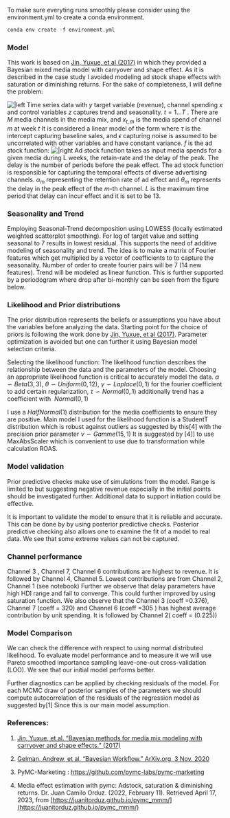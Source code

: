 To make sure everyting runs smoothly please consider using the environment.yml to create a conda environment.

```python
conda env create -f environment.yml
```
### Model

This work is based on [Jin, Yuxue, et al (2017)](https://research.google/pubs/pub46001/) in which they provided a Bayesian mixed media model with carryover and shape effect. As it is described in the case study I avoided modeling ad stock shape effects with saturation or diminishing returns. For the sake of completeness, I will define the problem:

![|left](https://lh3.googleusercontent.com/rV1UvxY5yob9VpoPAKjuuqJzxpGinvIPoWTuRpiehwmX__b35S-sDXzO9h1US8Md4vXJaSTDcjmeJAWcWXzkYEHB0aAzNuSSTdylE-jjzmqtBbVL2qGwmZfYsC3uCy1VHF8Pw3aWNZhiLCh-7t9yTFo)
Time series data with $y$ target variable (revenue), channel spending $x$ and control variables $z$ captures trend and seasonality. $t = 1 \dots T$ . There are $M$ media channels in the media mix, and $x_{t,m}$ is the media spend of channel $m$ at week $t$ It is considered a linear model of the form where $\tau$ is the intercept capturing baseline sales, and $\epsilon$ capturing noise is assumed to be uncorrelated with other variables and have constant variance. $f$ is the ad stock function:
![|right](https://lh5.googleusercontent.com/TRlVRfwJuE7c5W27-EV_kTFXtSgMUSeo2DNs5NeUOjw1mALIsaC1DB9mGrcyiV7vPssDj-vyAAvJ1NMWlt74e6HkHSAzLXKa1jRLGnqYa9_dQhB_ZeDLo4i4RtFf6n7fiaDq6V9pWH3BDJZYVVFcMv8)
Ad stock function takes as input media spends for a given media during  L weeks, the retain-rate and the delay of the peak. The delay is the number of periods before the peak effect. The ad stock function is responsible for capturing the temporal effects of diverse advertising channels. $\alpha_{m}$ representing the retention rate of ad effect  and $\theta_{m}$ represents the delay in the peak effect of the $m$-th channel. $L$ is the maximum time period that delay can incur effect and it is set to be 13.  

### Seasonality and Trend
 
Employing Seasonal-Trend decomposition using LOWESS (locally estimated weighted scatterplot smoothing). For log of target value and setting seasonal to 7 results in lowest residual. This supports the need of additive modeling of seasonality and trend. The idea is to make a matrix of Fourier features which get multiplied by a vector of coefficients to to capture the seasonality. Number of order to create fourier pairs will be 7 (14 new features). Trend will be modeled as linear function.
This is further supported by a periodogram where drop after bi-monthly can be seen from the figure below.

### Likelihood and Prior distributions 

The prior distribution represents the beliefs or assumptions you have about the variables before analyzing the data. Starting point for the choice of priors is following the work done by [Jin, Yuxue, et al (2017)](https://research.google/pubs/pub46001/). Parameter optimization is avoided but one can further it using Bayesian model selection criteria.

Selecting the likelihood function: The likelihood function describes the relationship between the data and the parameters of the model. Choosing an appropriate likelihood function is critical to accurately model the data. $\alpha \backsim Beta(3,3)$, $\theta \backsim Uniform(0,12)$, $\gamma \backsim Laplace(0,1)$ for the fourier coefficient to add certain regularization, $\tau \backsim Normal(0,1)$ additionally trend has a coefficient with $~Normal(0,1)$  

I use a $HalfNormal(1)$ distribution for the media coefficients to ensure they are positive. Main model I used for the likelihood function is a StudentT distribution which is  robust against outliers as suggested by this[4] with the precision prior parameter $\nu \backsim Gamme(15,1)$ It is suggested by [4]] to use MaxAbsScaler which is convenient to use due to transformation while calculation ROAS.

### Model validation

Prior predictive checks make use of simulations from the model. Range is limited to but suggesting negative revenue especially in the initial points should be investigated further. Additional data to support initiation could be effective.

It is important to validate the model to ensure that it is reliable and accurate. This can be done by by using posterior predictive checks. Posterior predictive checking also allows one to examine the fit of a model to real data. We see that some extreme values can not be captured. 

### Channel performance

Channel 3 , Channel 7, Channel 6 contributions are highest to revenue. It is followed by Channel 4, Channel 5. Lowest contributions are from Channel 2, Channel 1 (see notebook) Further we observe that delay parameters have high HDI range and fail to converge. This could further improved by using saturation function. We also observe that the Channel 3 (coeff =0.376), Channel 7 (coeff = 320) and Channel 6 (coeff =305 ) has highest average contribution by unit spending. It is followed by Channel 2( coeff = (0.225))

### Model Comparison

We can check the difference with respect to using normal distributed likelihood. To evaluate model performance and to measure it we will use Pareto smoothed importance sampling leave-one-out cross-validation (LOO).  We see that our initial model performs better. 

Further diagnostics can be applied by checking residuals of the model. For each MCMC draw of posterior samples of the parameters we should compute autocorrelation of the residuals of the regression model as suggested by[1] Since this is our main model assumption.

### References:

1) [Jin, Yuxue, et al. “Bayesian methods for media mix modeling with carryover and shape effects.” (2017)](https://research.google/pubs/pub46001/)

2) [Gelman, Andrew, et al. “Bayesian Workflow.” ArXiv.org, 3 Nov. 2020](https://arxiv.org/abs/2011.01808)

3) PyMC-Marketing : https://github.com/pymc-labs/pymc-marketing

4) Media effect estimation with pymc: Adstock, saturation & diminishing returns. Dr. Juan Camilo Orduz. (2022, February 11). Retrieved April 17, 2023, from [https://juanitorduz.github.io/pymc_mmm/](https://juanitorduz.github.io/pymc_mmm/)